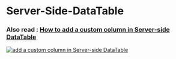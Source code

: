 # Server-Side-DataTable

### Also read : [How to add a custom column in Server-side DataTable](https://devnote.in/how-to-add-a-custom-column-in-server-side-datatable)

[![add a custom column in Server-side DataTable](https://devnote.in/wp-content/uploads/2020/12/How-to-add-custom-column-in-server-side-datatable.png)](https://devnote.in/how-to-add-a-custom-column-in-server-side-datatable)
